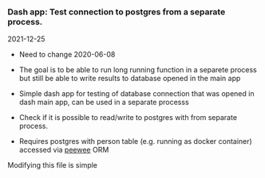 ### Dash app: Test connection to postgres from a separate process. 
2021-12-25

- Need to change
2020-06-08

- The goal is to be able to run long running function in a separete process but still be able to write results to database opened in the main app
- Simple dash app for testing of database connection that was opened in dash main app, can be used in a separate processs
- Check if it is possible to read/write to postgres with from separate process.
- Requires postgres with person table (e.g. running as docker container) accessed via [peewee](http:\\peewee) ORM

Modifying this file is simple
